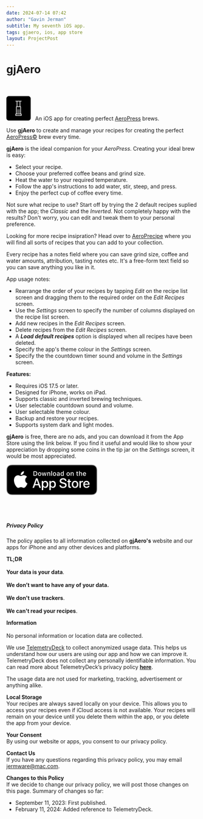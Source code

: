 ```yaml
---
date: 2024-07-14 07:42
author: "Gavin Jerman"
subtitle: My seventh iOS app.
tags: gjaero, ios, app store
layout: ProjectPost
---
```


# gjAero

<br><br>
<img width="64" height="64" src="/images/gjAero/gjAero-icon.png">
&nbsp;&nbsp;An iOS app for creating perfect [AeroPress](https://en.wikipedia.org/wiki/AeroPress) brews.
<br>

Use **gjAero** to create and manage your recipes for creating the perfect [AeroPress©](https://aeropress.com) brew every time.

**gjAero** is the ideal companion for your _AeroPress_. Creating your ideal brew is easy:
- Select your recipe.
- Choose your preferred coffee beans and grind size.
- Heat the water to your required temperature.
- Follow the app's instructions to add water, stir, steep, and press.
- Enjoy the perfect cup of coffee every time.

Not sure what recipe to use? Start off by trying the 2 default recipes suplied with the app; the _Classic_ and the _Inverted_. Not completely happy with the results? Don't worry, you can edit and tweak them to your personal preference.

Looking for more recipe insipration? Head over to [AeroPrecipe](https://aeroprecipe.com) where you will find all sorts of recipes that you can add to your collection.

Every recipe has a notes field where you can save grind size, coffee and water amounts, attribution, tasting notes etc. It's a free-form text field so you can save anything you like in it.

App usage notes:
- Rearrange the order of your recipes by tapping _Edit_ on the recipe list screen and dragging them to the required order on the _Edit Recipes_ screen.
- Use the _Settings_ screen to specify the number of columns displayed on the recipe list screen.
- Add new recipes in the _Edit Recipes_ screen.
- Delete recipes from the _Edit Recipes_ screen.
- A _**Load default recipes**_ option is displayed when all recipes have been deleted.
- Specify the app's theme colour in the _Settings_ screen.
- Specify the the countdown timer sound and volume in the _Settings_ screen.

**Features:**
- Requires iOS 17.5 or later.
- Designed for iPhone, works on iPad.
- Supports classic and inverted brewing techniques.
- User selectable countdown sound and volume.
- User selectable theme colour.
- Backup and restore your recipes.
- Supports system dark and light modes.

**gjAero** is free, there are no ads, and you can download it from the App Store using the link below. If you find it useful and would like to show your appreciation by dropping some coins in the tip jar on the _Settings_ screen, it would be most appreciated.

[![download](/images/Download_on_the_App_Store_Badge_US-UK_RGB_blk_092917.svg)](https://apps.apple.com/app/gjaero/id6444918004?platform=iphone)

<br><br>
<h5 id="privacy">Privacy Policy</h5>

The policy applies to all information collected on **gjAero's** website and our apps for iPhone and any other devices and platforms.

**TL;DR**  
<br>**Your data is your data**.  
<br>**We don’t want to have any of your data.**  
<br>**We don't use trackers**.  
<br>**We can't read your recipes**.  

**Information**
<br>  
No personal information or location data are collected.

We use [TelemetryDeck](https://telemetrydeck.com) to collect anonymized usage data. This helps us understand how our users are using our app and how we can improve it. TelemetryDeck does not collect any personally identifiable information. You can read more about TelemetryDeck’s privacy policy **[here](https://telemetrydeck.com/privacy)**.

The usage data are not used for marketing, tracking, advertisement or anything alike.

**Local Storage**
<br>
Your recipes are always saved locally on your device. This allows you to access your recipes even if iCloud access is not available. Your recipes will remain on your device until you delete them within the app, or you delete the app from your device.

**Your Consent**
<br>
By using our website or apps, you consent to our privacy policy.

**Contact Us**
<br>
If you have any questions regarding this privacy policy, you may email [jermware@mac.com](mailto:jermware@mac.com).

**Changes to this Policy**
<br>
If we decide to change our privacy policy, we will post those changes on this page. Summary of changes so far:

- September 11, 2023: First published.
- February 11, 2024: Added reference to TelemetryDeck.
